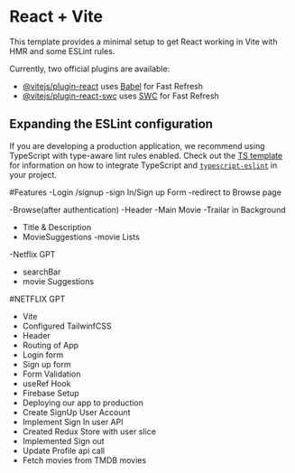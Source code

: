 # React + Vite

This template provides a minimal setup to get React working in Vite with HMR and some ESLint rules.

Currently, two official plugins are available:

- [@vitejs/plugin-react](https://github.com/vitejs/vite-plugin-react/blob/main/packages/plugin-react) uses [Babel](https://babeljs.io/) for Fast Refresh
- [@vitejs/plugin-react-swc](https://github.com/vitejs/vite-plugin-react/blob/main/packages/plugin-react-swc) uses [SWC](https://swc.rs/) for Fast Refresh

## Expanding the ESLint configuration

If you are developing a production application, we recommend using TypeScript with type-aware lint rules enabled. Check out the [TS template](https://github.com/vitejs/vite/tree/main/packages/create-vite/template-react-ts) for information on how to integrate TypeScript and [`typescript-eslint`](https://typescript-eslint.io) in your project.

#Features
-Login /signup
-sign In/Sign up Form
-redirect to Browse page

-Browse(after authentication)
-Header
-Main Movie
-Trailar in Background

- Title & Description
- MovieSuggestions
  -movie Lists

-Netflix GPT

- searchBar
- movie Suggestions

#NETFLIX GPT

- Vite
- Configured TailwinfCSS
- Header
- Routing of App
- Login form
- Sign up form
- Form Validation
- useRef Hook
- Firebase Setup
- Deploying our app to production
- Create SignUp User Account
- Implement Sign In user API
- Created Redux Store with user slice
- Implemented Sign out
- Update Profile api call
- Fetch movies from TMDB movies
